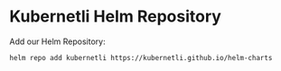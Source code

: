 # Kubernetli Helm Repository

Add our Helm Repository:

```
helm repo add kubernetli https://kubernetli.github.io/helm-charts
```
